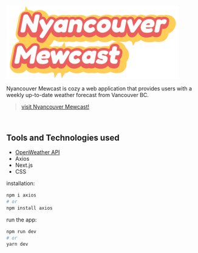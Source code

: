 <img src="/public/nyancouverMewcast.svg" alt="Nyancouver Mewcast Logo" style="width:454px;"/>

Nyancouver Mewcast is cozy a web application that provides users with a weekly up-to-date weather forecast from Vancouver BC.
>[visit Nyancouver Mewcast!](https://nyancouver-mewcast.vercel.app/)
<br/>

## Tools and Technologies used
- [OpenWeather API](https://openweathermap.org/forecast5)
- Axios
- Next.js
- CSS 

installation:

```bash
npm i axios
# or
npm install axios
```
run the app:

```bash
npm run dev
# or
yarn dev
```
